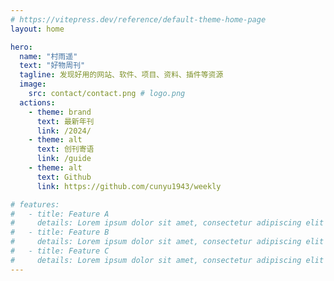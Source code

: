 ```yaml
---
# https://vitepress.dev/reference/default-theme-home-page
layout: home

hero:
  name: "村雨遥"
  text: "好物周刊"
  tagline: 发现好用的网站、软件、项目、资料、插件等资源
  image:
    src: contact/contact.png # logo.png
  actions:
    - theme: brand
      text: 最新年刊
      link: /2024/
    - theme: alt
      text: 创刊寄语
      link: /guide
    - theme: alt
      text: Github
      link: https://github.com/cunyu1943/weekly

# features:
#   - title: Feature A
#     details: Lorem ipsum dolor sit amet, consectetur adipiscing elit
#   - title: Feature B
#     details: Lorem ipsum dolor sit amet, consectetur adipiscing elit
#   - title: Feature C
#     details: Lorem ipsum dolor sit amet, consectetur adipiscing elit
---
```

<!-- 
村雨遥的好物周刊，记录每周看到的有价值的信息，主要针对计算机领域，每周五首发于同名公众号「村雨遥」，专栏目的在于记录让自己有印象的信息做一个备份及分享。

如果你想推荐或自荐项目/网站/软件/插件/资料等任何资源，欢迎提交 **[issue](https://github.com/cunyu1943/weekly/issues)** 或者添加我 **[个人微信：cunyu1943](/contact/wechat.png)** 和我交流。

<center>
<img src="/contact/contact.png" width="250" />
</center>

开源不易，如果你觉得本仓库对你有帮助，或许可以请我喝杯咖啡，不靠它生存但仍希望得到你的鼓励。

<center>
<img src="/award/donate.svg" width = "150">
</center> -->
